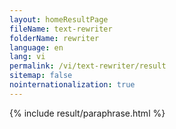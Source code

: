 ```yaml
---
layout: homeResultPage
fileName: text-rewriter
folderName: rewriter
language: en
lang: vi
permalink: /vi/text-rewriter/result
sitemap: false
nointernationalization: true
---
```

{% include result/paraphrase.html %}

<script src="/js/result/paraprashing.js" data-foldername="{{page.folderName}}" data-lang="{{page.lang}}"></script>
